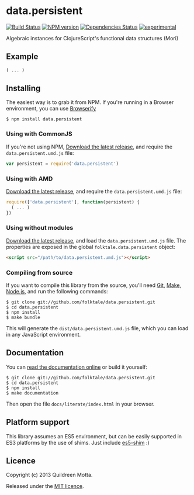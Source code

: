 data.persistent
===============

[![Build Status](https://secure.travis-ci.org/folktale/data.persistent.png?branch=master)](https://travis-ci.org/folktale/data.persistent)
[![NPM version](https://badge.fury.io/js/data.persistent.png)](http://badge.fury.io/js/data.persistent)
[![Dependencies Status](https://david-dm.org/folktale/data.persistent.png)](https://david-dm.org/folktale/data.persistent)
[![experimental](http://hughsk.github.io/stability-badges/dist/experimental.svg)](http://github.com/hughsk/stability-badges)


Algebraic instances for ClojureScript's functional data structures (Mori)


## Example

```js
( ... )
```


## Installing

The easiest way is to grab it from NPM. If you're running in a Browser
environment, you can use [Browserify][]

    $ npm install data.persistent


### Using with CommonJS

If you're not using NPM, [Download the latest release][release], and require
the `data.persistent.umd.js` file:

```js
var persistent = require('data.persistent')
```


### Using with AMD

[Download the latest release][release], and require the `data.persistent.umd.js`
file:

```js
require(['data.persistent'], function(persistent) {
  ( ... )
})
```


### Using without modules

[Download the latest release][release], and load the `data.persistent.umd.js`
file. The properties are exposed in the global `folktale.data.persistent` object:

```html
<script src="/path/to/data.persistent.umd.js"></script>
```


### Compiling from source

If you want to compile this library from the source, you'll need [Git][],
[Make][], [Node.js][], and run the following commands:

    $ git clone git://github.com/folktale/data.persistent.git
    $ cd data.persistent
    $ npm install
    $ make bundle
    
This will generate the `dist/data.persistent.umd.js` file, which you can load in
any JavaScript environment.

    
## Documentation

You can [read the documentation online][docs] or build it yourself:

    $ git clone git://github.com/folktale/data.persistent.git
    $ cd data.persistent
    $ npm install
    $ make documentation

Then open the file `docs/literate/index.html` in your browser.


## Platform support

This library assumes an ES5 environment, but can be easily supported in ES3
platforms by the use of shims. Just include [es5-shim][] :)


## Licence

Copyright (c) 2013 Quildreen Motta.

Released under the [MIT licence](https://github.com/folktale/data.persistent/blob/master/LICENCE).

<!-- links -->
[Fantasy Land]: https://github.com/fantasyland/fantasy-land
[Browserify]: http://browserify.org/
[Git]: http://git-scm.com/
[Make]: http://www.gnu.org/software/make/
[Node.js]: http://nodejs.org/
[es5-shim]: https://github.com/kriskowal/es5-shim
[docs]: http://folktale.github.io/data.persistent
<!-- [release: https://github.com/folktale/data.persistent/releases/download/v$VERSION/data.persistent-$VERSION.tar.gz] -->
[release]: https://github.com/folktale/data.persistent/releases/download/v0.1.0/data.persistent-0.1.0.tar.gz
<!-- [/release] -->
